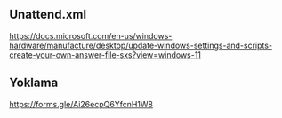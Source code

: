 ## Unattend.xml

https://docs.microsoft.com/en-us/windows-hardware/manufacture/desktop/update-windows-settings-and-scripts-create-your-own-answer-file-sxs?view=windows-11


## Yoklama

https://forms.gle/Ai26ecpQ6YfcnH1W8
